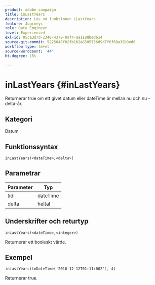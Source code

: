 ```yaml
---
product: adobe campaign
title: inLastYears
description: Läs om funktionen iLastYears
feature: Journeys
role: Data Engineer
level: Experienced
exl-id: 95ca3d7d-2340-4378-9af4-aa1188bed614
source-git-commit: 5225045f02fb1b2a8505756d9d7f6f60a32b3ed6
workflow-type: tm+mt
source-wordcount: '44'
ht-degree: 15%

---
```


# inLastYears {#inLastYears}

Returnerar true om ett givet datum eller dateTime är mellan nu och nu - delta-år.

## Kategori

Datum

## Funktionssyntax

`inLastYears(<dateTime>,<delta>)`

## Parametrar

| Parameter | Typ |
|-----------|------------------|
| tid | dateTime |
| delta | heltal |

## Underskrifter och returtyp

`inLastYears(<dateTime>,<integer>)`

Returnerar ett booleskt värde.

## Exempel

`inLastYears(toDateTime('2010-12-12T01:11:00Z'), 4)`

Returnerar true.
